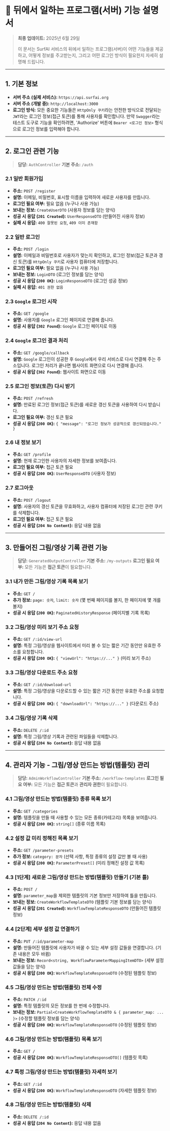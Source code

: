 # 📡 뒤에서 일하는 프로그램(서버) 기능 설명서

> **최종 업데이트:** 2025년 6월 29일
>
> 이 문서는 SurfAI 서비스의 뒤에서 일하는 프로그램(서버)이 어떤 기능들을 제공하고, 어떻게 정보를 주고받는지, 그리고 어떤 로그인 방식이 필요한지 자세히 설명해 드립니다.

---

## 1. 기본 정보

-   **서버 주소 (실제 서비스):** `https://api.surfai.org`
-   **서버 주소 (개발 중):** `http://localhost:3000`
-   **로그인 방식:** 모든 중요한 기능들은 `HttpOnly 쿠키`라는 안전한 방식으로 전달되는 `JWT`라는 로그인 정보(접근 토큰)를 통해 사용자를 확인합니다. 만약 `Swagger`라는 테스트 도구로 기능을 확인하려면, 'Authorize' 버튼에 `Bearer <로그인 정보>` 형식으로 로그인 정보를 입력해야 합니다.

---

## 2. 로그인 관련 기능

> **담당:** `AuthController`
> **기본 주소:** `/auth`

### 2.1 일반 회원가입
-   **주소:** `POST /register`
-   **설명:** 이메일, 비밀번호, 표시할 이름을 입력하여 새로운 사용자를 만듭니다.
-   **로그인 필요 여부:** 필요 없음 (누구나 사용 가능)
-   **보내는 정보:** `CreateUserDTO` (사용자 정보를 담는 양식)
-   **성공 시 응답 (`201 Created`):** `UserResponseDTO` (만들어진 사용자 정보)
-   **실패 시 응답:** `400 잘못된 요청`, `409 이미 존재함`

### 2.2 일반 로그인
-   **주소:** `POST /login`
-   **설명:** 이메일과 비밀번호로 사용자가 맞는지 확인하고, 로그인 정보(접근 토큰과 갱신 토큰)를 `HttpOnly 쿠키`로 사용자 컴퓨터에 저장합니다.
-   **로그인 필요 여부:** 필요 없음 (누구나 사용 가능)
-   **보내는 정보:** `LoginDTO` (로그인 정보를 담는 양식)
-   **성공 시 응답 (`200 OK`):** `LoginResponseDTO` (로그인 성공 정보)
-   **실패 시 응답:** `401 권한 없음`

### 2.3 `Google` 로그인 시작
-   **주소:** `GET /google`
-   **설명:** 사용자를 `Google` 로그인 페이지로 연결해 줍니다.
-   **성공 시 응답 (`302 Found`):** `Google` 로그인 페이지로 이동

### 2.4 `Google` 로그인 결과 처리
-   **주소:** `GET /google/callback`
-   **설명:** `Google` 로그인이 성공한 후 `Google`에서 우리 서비스로 다시 연결해 주는 주소입니다. 로그인 처리가 끝나면 웹사이트 화면으로 다시 연결해 줍니다.
-   **성공 시 응답 (`302 Found`):** 웹사이트 화면으로 이동

### 2.5 로그인 정보(토큰) 다시 받기
-   **주소:** `POST /refresh`
-   **설명:** 만료된 로그인 정보(접근 토큰)를 새로운 갱신 토큰을 사용하여 다시 받습니다.
-   **로그인 필요 여부:** 갱신 토큰 필요
-   **성공 시 응답 (`200 OK`):** `{ "message": "로그인 정보가 성공적으로 갱신되었습니다." }`

### 2.6 내 정보 보기
-   **주소:** `GET /profile`
-   **설명:** 현재 로그인한 사용자의 자세한 정보를 보여줍니다.
-   **로그인 필요 여부:** 접근 토큰 필요
-   **성공 시 응답 (`200 OK`):** `UserResponseDTO` (사용자 정보)

### 2.7 로그아웃
-   **주소:** `POST /logout`
-   **설명:** 사용자의 갱신 토큰을 무효화하고, 사용자 컴퓨터에 저장된 로그인 관련 쿠키를 삭제합니다.
-   **로그인 필요 여부:** 접근 토큰 필요
-   **성공 시 응답 (`204 No Content`):** 응답 내용 없음

---

## 3. 만들어진 그림/영상 기록 관련 기능

> **담당:** `GeneratedOutputController`
> **기본 주소:** `/my-outputs`
> **로그인 필요 여부:** 모든 기능은 **접근 토큰**이 필요합니다.

### 3.1 내가 만든 그림/영상 기록 목록 보기
-   **주소:** `GET /`
-   **추가 정보:** `page: 숫자`, `limit: 숫자` (몇 번째 페이지를 볼지, 한 페이지에 몇 개를 볼지)
-   **성공 시 응답 (`200 OK`):** `PaginatedHistoryResponse` (페이지별 기록 목록)

### 3.2 그림/영상 미리 보기 주소 요청
-   **주소:** `GET /:id/view-url`
-   **설명:** 특정 그림/영상을 웹사이트에서 미리 볼 수 있는 짧은 기간 동안만 유효한 주소를 요청합니다.
-   **성공 시 응답 (`200 OK`):** `{ "viewUrl": "https://..." }` (미리 보기 주소)

### 3.3 그림/영상 다운로드 주소 요청
-   **주소:** `GET /:id/download-url`
-   **설명:** 특정 그림/영상을 다운로드할 수 있는 짧은 기간 동안만 유효한 주소를 요청합니다.
-   **성공 시 응답 (`200 OK`):** `{ "downloadUrl": "https://..." }` (다운로드 주소)

### 3.4 그림/영상 기록 삭제
-   **주소:** `DELETE /:id`
-   **설명:** 특정 그림/영상 기록과 관련된 파일들을 삭제합니다.
-   **성공 시 응답 (`204 No Content`):** 응답 내용 없음

---

## 4. 관리자 기능 - 그림/영상 만드는 방법(템플릿) 관리

> **담당:** `AdminWorkflowController`
> **기본 주소:** `/workflow-templates`
> **로그인 필요 여부:** 모든 기능은 **접근 토큰**과 **관리자 권한**이 필요합니다.

### 4.1 그림/영상 만드는 방법(템플릿) 종류 목록 보기
-   **주소:** `GET /categories`
-   **설명:** 템플릿을 만들 때 사용할 수 있는 모든 종류(카테고리) 목록을 보여줍니다.
-   **성공 시 응답 (`200 OK`):** `string[]` (종류 이름 목록)

### 4.2 설정 값 미리 정해진 목록 보기
-   **주소:** `GET /parameter-presets`
-   **추가 정보:** `category: 문자` (선택 사항, 특정 종류의 설정 값만 볼 때 사용)
-   **성공 시 응답 (`200 OK`):** `ParameterPreset[]` (미리 정해진 설정 값 목록)

### 4.3 [1단계] 새로운 그림/영상 만드는 방법(템플릿) 만들기 (기본 틀)
-   **주소:** `POST /`
-   **설명:** `parameter_map`을 제외한 템플릿의 기본 정보만 저장하여 틀을 만듭니다.
-   **보내는 정보:** `CreateWorkflowTemplateDTO` (템플릿 기본 정보를 담는 양식)
-   **성공 시 응답 (`201 Created`):** `WorkflowTemplateResponseDTO` (만들어진 템플릿 정보)

### 4.4 [2단계] 세부 설정 값 연결하기
-   **주소:** `PUT /:id/parameter-map`
-   **설명:** 만들어진 템플릿에 사용자가 바꿀 수 있는 세부 설정 값들을 연결합니다. (기존 내용은 모두 바뀜)
-   **보내는 정보:** `Record<string, WorkflowParameterMappingItemDTO>` (세부 설정 값들을 담는 양식)
-   **성공 시 응답 (`200 OK`):** `WorkflowTemplateResponseDTO` (수정된 템플릿 정보)

### 4.5 그림/영상 만드는 방법(템플릿) 전체 수정
-   **주소:** `PATCH /:id`
-   **설명:** 특정 템플릿의 모든 정보를 한 번에 수정합니다.
-   **보내는 정보:** `Partial<CreateWorkflowTemplateDTO & { parameter_map: ... }>` (수정할 템플릿 정보를 담는 양식)
-   **성공 시 응답 (`200 OK`):** `WorkflowTemplateResponseDTO` (수정된 템플릿 정보)

### 4.6 그림/영상 만드는 방법(템플릿) 목록 보기
-   **주소:** `GET /`
-   **성공 시 응답 (`200 OK`):** `WorkflowTemplateResponseDTO[]` (템플릿 목록)

### 4.7 특정 그림/영상 만드는 방법(템플릿) 자세히 보기
-   **주소:** `GET /:id`
-   **성공 시 응답 (`200 OK`):** `WorkflowTemplateResponseDTO` (자세한 템플릿 정보)

### 4.8 그림/영상 만드는 방법(템플릿) 삭제
-   **주소:** `DELETE /:id`
-   **성공 시 응답 (`204 No Content`):** 응답 내용 없음